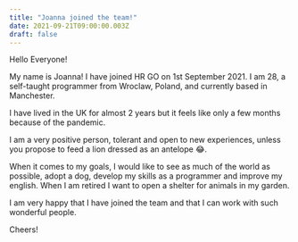 ```yaml
---
title: "Joanna joined the team!"
date: 2021-09-21T09:00:00.003Z
draft: false
---
```


Hello Everyone!

My name is Joanna! I have joined HR GO on 1st September 2021. 
I am 28, a self-taught programmer from Wroclaw, Poland, and currently based in Manchester.

I have lived in the UK for almost 2 years but it feels like only a few months because of the pandemic.

I am a very positive person, tolerant and open to new experiences, unless you propose to feed a lion dressed as an antelope :joy:.

When it comes to my goals, I would like to see as much of the world as possible, adopt a dog, develop my skills as a programmer and improve my english. When I am retired I want to open a shelter for animals in my garden.

I am very happy that I have joined the team and that I can work with such wonderful people.

Cheers!
